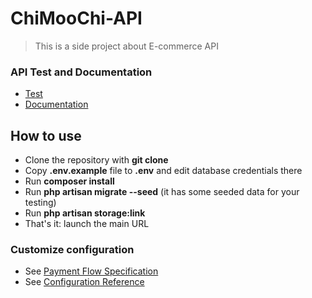 # ChiMooChi-API
> This is a side project about E-commerce API 

### API Test and Documentation
- [Test](https://liu-yucheng.com/chimoochi-api/api_test.html)
- [Documentation](https://documenter.getpostman.com/view/12172411/UVkjuGqS)

## How to use

- Clone the repository with __git clone__
- Copy __.env.example__ file to __.env__ and edit database credentials there
- Run __composer install__
- Run __php artisan migrate --seed__ (it has some seeded data for your testing)
- Run __php artisan storage:link__
- That's it: launch the main URL

### Customize configuration
- See [Payment Flow Specification](https://cwww.newebpay.com/website/Page/content/download_api)
- See [Configuration Reference](https://laravel.com/docs/8.x/configuration)
